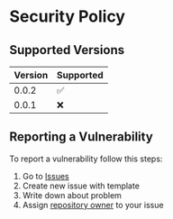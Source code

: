 # Security Policy

## Supported Versions

| Version | Supported          |
|---------|--------------------|
| 0.0.2   | :white_check_mark: |
| 0.0.1   | :x:                |

## Reporting a Vulnerability

To report a vulnerability follow this steps:
1. Go to [Issues](https://github.com/stbestichhh/stlib-utils/issues)
2. Create new issue with template
3. Write down about problem
4. Assign [repository owner](https://github.com/stbestichhh) to your issue
